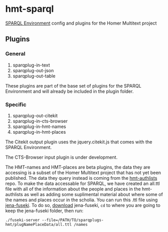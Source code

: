 hmt-sparql
==========

[SPARQL Environment](https://github.com/wcatron/SPARQL-Environment) config and plugins for the Homer Multitext project

## Plugins

### General

1. sparqplug-in-text
1. sparqplug-out-json
1. sparqplug-out-table

These plugins are part of the base set of plugins for the SPARQL Environment and will already be included in the plugin folder.

### Specific

1. sparqplug-out-citekit
1. sparqplug-in-cts-browser
1. sparqplug-in-hmt-names
1. sparqplug-in-hmt-places

The Citekit output plugin uses the jquery.citekit.js that comes with the SPARQL Environment.

The CTS-Browser input plugin is under development.

The HMT-names and HMT-places are beta plugins, the data they are accessing is a subset of the Homer Multitext project that has not yet been published. The data they query instead is coming from the [hmt-authlists](https://github.com/homermultitext/hmt-authlists/tree/master/data) repo. To make the data accessable for SPARQL, we have created an all.ttl file with all of the information about the people and places in the hmt-authlists as well as adding some suplimental material about where some of the names and places occur in the scholia.
You can run this .ttl file using [jena-fuseki](http://jena.apache.org/documentation/serving_data/index.html). To do so, [download](http://jena.apache.org/download/index.cgi) jena-fuseki, `cd` to where you are going to keep the jena-fuseki folder, then run:

	./fuseki-server --file=/PATH/TO/sparqplugs-hmt/plugNamePlaceData/all.ttl /names

